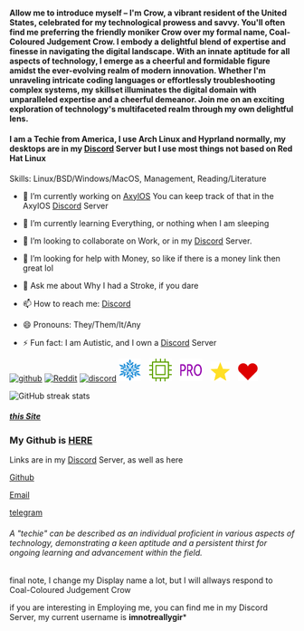 #### Allow me to introduce myself – I'm Crow, a vibrant resident of the United States, celebrated for my technological prowess and savvy. You'll often find me preferring the friendly moniker Crow over my formal name, Coal-Coloured Judgement Crow. I embody a delightful blend of expertise and finesse in navigating the digital landscape. With an innate aptitude for all aspects of technology, I emerge as a cheerful and formidable figure amidst the ever-evolving realm of modern innovation. Whether I'm unraveling intricate coding languages or effortlessly troubleshooting complex systems, my skillset illuminates the digital domain with unparalleled expertise and a cheerful demeanor. Join me on an exciting exploration of technology's multifaceted realm through my own delightful lens.

#### I am a Techie from America, I use Arch Linux and Hyprland normally, my desktops are in my [Discord](https://discord.com/invite/GTeVsV2vZd) Server but I use most things not based on Red Hat Linux

  
  

Skills: Linux/BSD/Windows/MacOS, Management, Reading/Literature

  

- 🔭 I’m currently working on [AxylOS](https://axyl-os.github.io) You can keep track of that in the AxylOS [Discord](https://discord.com/invite/qAXMkQdwjj) Server

- 🌱 I’m currently learning Everything, or nothing when I am sleeping

- 👯 I’m looking to collaborate on Work, or in my [Discord](https://discord.gg/yogi) Server.

- 🤔 I’m looking for help with Money, so like if there is a money link then great lol

- 💬 Ask me about Why I had a Stroke, if you dare

- 📫 How to reach me: [Discord](https://discord.com/invite/GTeVsV2vZd)

- 😄 Pronouns: They/Them/It/Any

- ⚡ Fun fact: I am Autistic, and I own a [Discord](https://discord.com/invite/GTeVsV2vZd) Server

  
  

[<img src='https://cdn.jsdelivr.net/npm/simple-icons@3.0.1/icons/github.svg' alt='github' height='40'>](https://github.com/rubixcube199) [<img src='https://cdn.jsdelivr.net/npm/simple-icons@3.0.1/icons/reddit.svg' alt='Reddit' height='40'>](https://www.reddit.com/user/ProperCommand5425) [<img src='https://cdn.jsdelivr.net/npm/simple-icons@3.0.1/icons/discord.svg' alt='discord' height='40'>](https://discord.gg/yogi) <a href='https://archiveprogram.github.com/'><img src='https://raw.githubusercontent.com/acervenky/animated-github-badges/master/assets/acbadge.gif' width='40' height='40'></a> <a href='https://docs.github.com/en/developers'><img src='https://raw.githubusercontent.com/acervenky/animated-github-badges/master/assets/devbadge.gif' width='40' height='40'></a> <a href='https://github.com/pricing'><img src='https://raw.githubusercontent.com/acervenky/animated-github-badges/master/assets/pro.gif' width='40' height='40'></a> <a href='https://stars.github.com/'><img src='https://raw.githubusercontent.com/acervenky/animated-github-badges/master/assets/starbadge.gif' width='35' height='35'></a> <a href='https://docs.github.com/en/github/supporting-the-open-source-community-with-github-sponsors'><img src='https://raw.githubusercontent.com/acervenky/animated-github-badges/master/assets/sponsorbadge.gif' width='35' height='35'></a>

  
  

![GitHub streak stats](https://streak-stats.demolab.com/?user=rubixcube199)

  
  

##### [this Site](rubixcube199.github.io)

### My Github is [HERE](https://github.com/rubixcube199)

  

Links are in my [Discord](https://discord.com/invite/GTeVsV2vZd) Server, as well as here

[Github](https://github.com/rubixcube199)

[Email](mailto:profwampus@duck.com)

[telegram](https://t.me/imnotreallygir)
###### A "techie" can be described as an individual proficient in various aspects of technology, demonstrating a keen aptitude and a persistent thirst for ongoing learning and advancement within the field.

final note, I change my Display name a lot, but I will allways respond to Coal-Coloured Judgement Crow

if you are interesting in Employing me, you can find me in my Discord Server, my current username is **imnotreallygir***

